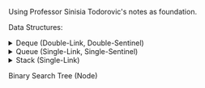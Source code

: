 Using Professor Sinisia Todorovic's notes as foundation.

Data Structures:
<details><summary>Deque (Double-Link, Double-Sentinel)</summary> 

![Deque Visualized](/.img/deque_vis.png)

</details>

<details><summary>Queue (Single-Link, Single-Sentinel)</summary> 

![Queue Visualized](/.img/queue_vis.png)

</details>

<details><summary>Stack (Single-Link)</summary> 

![Stack Visualized](/.img/stack_vis.png)

</details>


Binary Search Tree (Node)